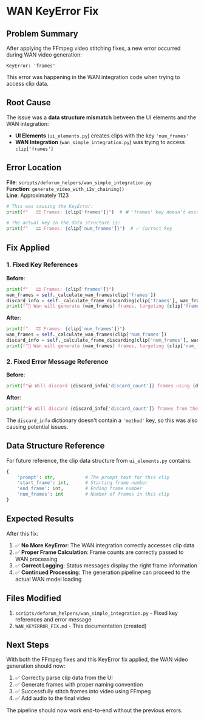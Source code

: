 # WAN KeyError Fix

## Problem Summary

After applying the FFmpeg video stitching fixes, a new error occurred during WAN video generation:

```
KeyError: 'frames'
```

This error was happening in the WAN integration code when trying to access clip data.

## Root Cause

The issue was a **data structure mismatch** between the UI elements and the WAN integration:

- **UI Elements** (`ui_elements.py`) creates clips with the key `'num_frames'`
- **WAN Integration** (`wan_simple_integration.py`) was trying to access `clip['frames']`

## Error Location

**File**: `scripts/deforum_helpers/wan_simple_integration.py`  
**Function**: `generate_video_with_i2v_chaining()`  
**Line**: Approximately 1123

```python
# This was causing the KeyError:
print(f"   🎞️ Frames: {clip['frames']}")  # ❌ 'frames' key doesn't exist

# The actual key in the data structure is:
print(f"   🎞️ Frames: {clip['num_frames']}")  # ✅ Correct key
```

## Fix Applied

### 1. Fixed Key References

**Before**:
```python
print(f"   🎞️ Frames: {clip['frames']}")
wan_frames = self._calculate_wan_frames(clip['frames'])
discard_info = self._calculate_frame_discarding(clip['frames'], wan_frames)
print(f"🎯 Wan will generate {wan_frames} frames, targeting {clip['frames']} final frames")
```

**After**:
```python
print(f"   🎞️ Frames: {clip['num_frames']}")
wan_frames = self._calculate_wan_frames(clip['num_frames'])
discard_info = self._calculate_frame_discarding(clip['num_frames'], wan_frames)
print(f"🎯 Wan will generate {wan_frames} frames, targeting {clip['num_frames']} final frames")
```

### 2. Fixed Error Message Reference

**Before**:
```python
print(f"🗑️ Will discard {discard_info['discard_count']} frames using {discard_info['method']}")
```

**After**:
```python
print(f"🗑️ Will discard {discard_info['discard_count']} frames from the middle to preserve start/end frames")
```

The `discard_info` dictionary doesn't contain a `'method'` key, so this was also causing potential issues.

## Data Structure Reference

For future reference, the clip data structure from `ui_elements.py` contains:

```python
{
    'prompt': str,           # The prompt text for this clip
    'start_frame': int,      # Starting frame number
    'end_frame': int,        # Ending frame number  
    'num_frames': int        # Number of frames in this clip
}
```

## Expected Results

After this fix:

1. ✅ **No More KeyError**: The WAN integration correctly accesses clip data
2. ✅ **Proper Frame Calculation**: Frame counts are correctly passed to WAN processing
3. ✅ **Correct Logging**: Status messages display the right frame information
4. ✅ **Continued Processing**: The generation pipeline can proceed to the actual WAN model loading

## Files Modified

1. `scripts/deforum_helpers/wan_simple_integration.py` - Fixed key references and error message
2. `WAN_KEYERROR_FIX.md` - This documentation (created)

## Next Steps

With both the FFmpeg fixes and this KeyError fix applied, the WAN video generation should now:

1. ✅ Correctly parse clip data from the UI
2. ✅ Generate frames with proper naming convention
3. ✅ Successfully stitch frames into video using FFmpeg
4. ✅ Add audio to the final video

The pipeline should now work end-to-end without the previous errors. 